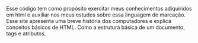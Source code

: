 Esse código tem como propósito exercitar meus conhecimentos adiquiridos em html e auxiliar nos meus estudos sobre essa linguagem de marcação. Esse site apresenta uma breve história dos computadores e explica conceitos básicos de HTML. Como a estrutura básica de um documento, tags e atributos.

